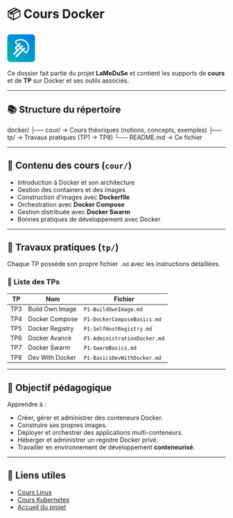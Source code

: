 # 📦 Cours Docker

![LaMeDuSe_LOGO](/img/LaMeDuSe_logo.webp)

Ce dossier fait partie du projet **LaMeDuSe** et contient les supports de **cours** et de **TP** sur Docker et ses outils associés.

---

## 📚 Structure du répertoire

docker/
├── cour/ → Cours théoriques (notions, concepts, exemples)
├── tp/ → Travaux pratiques (TP1 → TP8)
└── README.md → Ce fichier


---

## 🧠 Contenu des cours (`cour/`)
- Introduction à Docker et son architecture
- Gestion des containers et des images
- Construction d’images avec **Dockerfile**
- Orchestration avec **Docker Compose**
- Gestion distribuée avec **Docker Swarm**
- Bonnes pratiques de développement avec Docker

---

## 🧪 Travaux pratiques (`tp/`)
Chaque TP possède son propre fichier `.md` avec les instructions détaillées.

### 🔹 Liste des TPs
| TP | Nom | Fichier |
|----|-----|----------|
| TP3 | Build Own Image | `P1-BuildOwnImage.md` |
| TP4 | Docker Compose | `P1-DockerComposeBasics.md` |
| TP5 | Docker Registry | `P1-SelfHostRegistry.md` |
| TP6 | Docker Avancé | `P1-AdministrationDocker.md` |
| TP7 | Docker Swarm | `P1-SwarmBasics.md` |
| TP8 | Dev With Docker | `P1-BasicsDevWithDocker.md` |

---

## 🚀 Objectif pédagogique
Apprendre à :
- Créer, gérer et administrer des conteneurs Docker.
- Construire ses propres images.
- Déployer et orchestrer des applications multi-conteneurs.
- Héberger et administrer un registre Docker privé.
- Travailler en environnement de développement **conteneurisé**.

---

## 📁 Liens utiles
- [Cours Linux](../linux/cour/)
- [Cours Kubernetes](../kubernetes/cour/)
- [Accueil du projet](../README.md)


